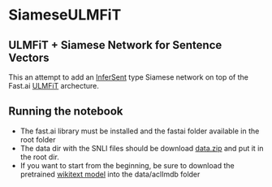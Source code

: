 # SiameseULMFiT
## ULMFiT + Siamese Network for Sentence Vectors

This an attempt to add an [InferSent](https://arxiv.org/pdf/1705.02364.pdf) type Siamese network on top of the Fast.ai [ULMFiT](http://nlp.fast.ai/classification/2018/05/15/introducting-ulmfit.html) archecture.

## Running the notebook
* The fast.ai library must be installed and the fastai folder available in the root folder
* The data dir with the SNLI files should be download [data.zip](https://github.com/briandw/SiameseULMFiT/releases/download/1/data.zip) and put it in the root dir.
* If you want to start from the beginning, be sure to download the pretrained [wikitext model](http://files.fast.ai/models/wt103/) into the data/aclImdb folder
